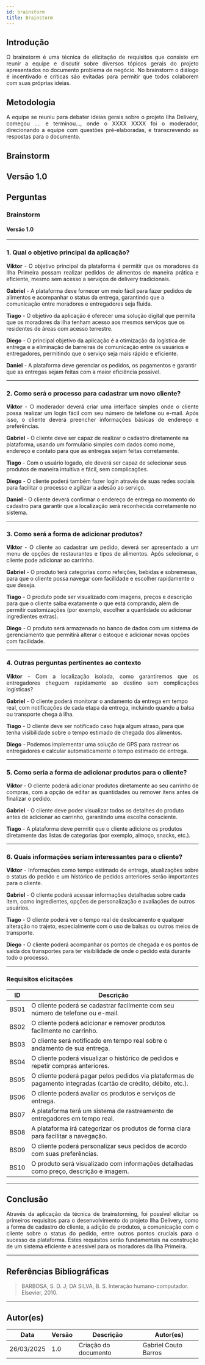 ```yaml
---
id: brainstorm
title: Brainstorm
---
```

 
## Introdução
<p align = "justify">
O brainstorm é uma técnica de elicitação de requisitos que consiste em reunir a equipe e discutir sobre diversos tópicos gerais do projeto apresentados no documento problema de negócio. No brainstorm o diálogo é incentivado e críticas são evitadas para permitir que todos colaborem com suas próprias ideias.
</p>
 
## Metodologia
<p align = "justify">
A equipe se reuniu para debater ideias gerais sobre o projeto Ilha Delivery, começou .... e terminou..., onde o XXXX XXXX foi o moderador, direcionando a equipe com questões pré-elaboradas, e transcrevendo as respostas para o documento.
</p>
 
## Brainstorm
 
## Versão 1.0
 
## Perguntas
 
### Brainstorm

#### Versão 1.0

---

### 1. Qual o objetivo principal da aplicação?

<p align = "justify">
<b>Viktor</b> - O objetivo principal da plataforma é permitir que os moradores da Ilha Primeira possam realizar pedidos de alimentos de maneira prática e eficiente, mesmo sem acesso a serviços de delivery tradicionais.
</p>

<b>Gabriel</b> - A plataforma deve fornecer um meio fácil para fazer pedidos de alimentos e acompanhar o status da entrega, garantindo que a comunicação entre moradores e entregadores seja fluida.
 
<b>Tiago</b> - O objetivo da aplicação é oferecer uma solução digital que permita que os moradores da ilha tenham acesso aos mesmos serviços que os residentes de áreas com acesso terrestre.

<b>Diego</b> - O principal objetivo da aplicação é a otimização da logística de entrega e a eliminação de barreiras de comunicação entre os usuários e entregadores, permitindo que o serviço seja mais rápido e eficiente.

<b>Daniel</b> - A plataforma deve gerenciar os pedidos, os pagamentos e garantir que as entregas sejam feitas com a maior eficiência possível.
</p>

---

### 2. Como será o processo para cadastrar um novo cliente?

<p align = "justify">
<b>Viktor</b> - O moderador deverá criar uma interface simples onde o cliente possa realizar um login fácil com seu número de telefone ou e-mail. Após isso, o cliente deverá preencher informações básicas de endereço e preferências.
</p>

<b>Gabriel</b> - O cliente deve ser capaz de realizar o cadastro diretamente na plataforma, usando um formulário simples com dados como nome, endereço e contato para que as entregas sejam feitas corretamente.

<b>Tiago</b> - Com o usuário logado, ele deverá ser capaz de selecionar seus produtos de maneira intuitiva e fácil, sem complicações.

<b>Diego</b> - O cliente poderá também fazer login através de suas redes sociais para facilitar o processo e agilizar a adesão ao serviço.

<b>Daniel</b> - O cliente deverá confirmar o endereço de entrega no momento do cadastro para garantir que a localização será reconhecida corretamente no sistema.
</p>

---

### 3. Como será a forma de adicionar produtos?

<p align = "justify">
<b>Viktor</b> - O cliente ao cadastrar um pedido, deverá ser apresentado a um menu de opções de restaurantes e tipos de alimentos. Após selecionar, o cliente pode adicionar ao carrinho.
</p>

<b>Gabriel</b> - O produto terá categorias como refeições, bebidas e sobremesas, para que o cliente possa navegar com facilidade e escolher rapidamente o que deseja.

<b>Tiago</b> - O produto pode ser visualizado com imagens, preços e descrição para que o cliente saiba exatamente o que está comprando, além de permitir customizações (por exemplo, escolher a quantidade ou adicionar ingredientes extras).

<b>Diego</b> - O produto será armazenado no banco de dados com um sistema de gerenciamento que permitirá alterar o estoque e adicionar novas opções com facilidade.

---

### 4. Outras perguntas pertinentes ao contexto

<p align = "justify">
<b>Viktor</b> - Com a localização isolada, como garantiremos que os entregadores cheguem rapidamente ao destino sem complicações logísticas?
</p>

<b>Gabriel</b> - O cliente poderá monitorar o andamento da entrega em tempo real, com notificações de cada etapa da entrega, incluindo quando a balsa ou transporte chega à ilha.

<b>Tiago</b> - O cliente deve ser notificado caso haja algum atraso, para que tenha visibilidade sobre o tempo estimado de chegada dos alimentos.

<b>Diego</b> - Podemos implementar uma solução de GPS para rastrear os entregadores e calcular automaticamente o tempo estimado de entrega.

---

### 5. Como seria a forma de adicionar produtos para o cliente?

<p align = "justify">
<b>Viktor</b> - O cliente poderá adicionar produtos diretamente ao seu carrinho de compras, com a opção de editar as quantidades ou remover itens antes de finalizar o pedido.
</p>

<b>Gabriel</b> - O cliente deve poder visualizar todos os detalhes do produto antes de adicionar ao carrinho, garantindo uma escolha consciente.

<b>Tiago</b> - A plataforma deve permitir que o cliente adicione os produtos diretamente das listas de categorias (por exemplo, almoço, snacks, etc.).

---

### 6. Quais informações seriam interessantes para o cliente?

<p align = "justify">
<b>Viktor</b> - Informações como tempo estimado de entrega, atualizações sobre o status do pedido e um histórico de pedidos anteriores serão importantes para o cliente.
</p>

<b>Gabriel</b> - O cliente poderá acessar informações detalhadas sobre cada item, como ingredientes, opções de personalização e avaliações de outros usuários.

<b>Tiago</b> - O cliente poderá ver o tempo real de deslocamento e qualquer alteração no trajeto, especialmente com o uso de balsas ou outros meios de transporte.

<b>Diego</b> - O cliente poderá acompanhar os pontos de chegada e os pontos de saída dos transportes para ter visibilidade de onde o pedido está durante todo o processo.

---

### Requisitos elicitações

| ID | Descrição |
|----|----------|
| BS01 | O cliente poderá se cadastrar facilmente com seu número de telefone ou e-mail. |
| BS02 | O cliente poderá adicionar e remover produtos facilmente no carrinho. |
| BS03 | O cliente será notificado em tempo real sobre o andamento de sua entrega. |
| BS04 | O cliente poderá visualizar o histórico de pedidos e repetir compras anteriores. |
| BS05 | O cliente poderá pagar pelos pedidos via plataformas de pagamento integradas (cartão de crédito, débito, etc.). |
| BS06 | O cliente poderá avaliar os produtos e serviços de entrega. |
| BS07 | A plataforma terá um sistema de rastreamento de entregadores em tempo real. |
| BS08 | A plataforma irá categorizar os produtos de forma clara para facilitar a navegação. |
| BS09 | O cliente poderá personalizar seus pedidos de acordo com suas preferências. |
| BS10 | O produto será visualizado com informações detalhadas como preço, descrição e imagem. |

---

## Conclusão
<p align = "justify">
Através da aplicação da técnica de brainstorming, foi possível elicitar os primeiros requisitos para o desenvolvimento do projeto Ilha Delivery, como a forma de cadastro do cliente, a adição de produtos, a comunicação com o cliente sobre o status do pedido, entre outros pontos cruciais para o sucesso da plataforma. Estes requisitos serão fundamentais na construção de um sistema eficiente e acessível para os moradores da Ilha Primeira.
</p>

---

## Referências Bibliográficas

> BARBOSA, S. D. J; DA SILVA, B. S. Interação humano-computador. Elsevier, 2010.

---

## Autor(es)
| Data       | Versão | Descrição                | Autor(es) |
|------------|--------|--------------------------|-----------|
| 26/03/2025 | 1.0    | Criação do documento      |  Gabriel Couto Barros |